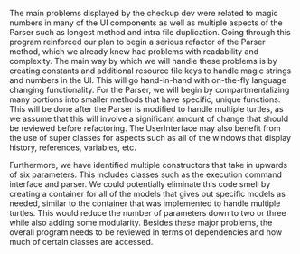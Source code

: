 The main problems displayed by the checkup dev were related to magic numbers in many of the UI components as well as multiple 
aspects of the Parser such as longest method and intra file duplication. Going through this program reinforced our plan to 
begin a serious refactor of the Parser method, which we already knew had problems with readability and complexity. 
The main way by which we will handle these problems is by creating constants and additional resource file keys to handle
magic strings and numbers in the UI. This will go hand-in-hand with on-the-fly language changing functionality. For the Parser,
we will begin by compartmentalizing many portions into smaller methods that have specific, unique functions. This will be done
after the Parser is modified to handle multiple turtles, as we assume that this will involve a significant amount of change that
should be reviewed before refactoring. The UserInterface may also benefit from the use of super classes for aspects such as 
all of the windows that display history, references, variables, etc.

Furthermore, we have identified multiple constructors that take in upwards of six parameters. This includes classes such as the execution command interface and parser. We could potentially 
eliminate this code smell by creating a container for all of the models that gives out specific models as needed, similar to 
the container that was implemented to handle multiple turtles. This would reduce the number of parameters down to two or three
while also adding some modularity. Besides these major problems, the overall program needs to be reviewed in terms of dependencies
and how much of certain classes are accessed. 